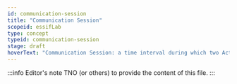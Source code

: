```yaml
---
id: communication-session
title: "Communication Session"
scopeid: essifLab
type: concept
typeid: communication-session
stage: draft
hoverText: "Communication Session: a time interval during which two Actors have an established Communication Channel that does not exist outside of that time interval."
---
```


:::info Editor's note
TNO (or others) to provide the content of this file.
:::

